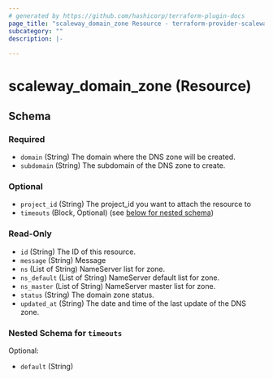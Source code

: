 ```yaml
---
# generated by https://github.com/hashicorp/terraform-plugin-docs
page_title: "scaleway_domain_zone Resource - terraform-provider-scaleway"
subcategory: ""
description: |-
  
---
```


# scaleway_domain_zone (Resource)





<!-- schema generated by tfplugindocs -->
## Schema

### Required

- `domain` (String) The domain where the DNS zone will be created.
- `subdomain` (String) The subdomain of the DNS zone to create.

### Optional

- `project_id` (String) The project_id you want to attach the resource to
- `timeouts` (Block, Optional) (see [below for nested schema](#nestedblock--timeouts))

### Read-Only

- `id` (String) The ID of this resource.
- `message` (String) Message
- `ns` (List of String) NameServer list for zone.
- `ns_default` (List of String) NameServer default list for zone.
- `ns_master` (List of String) NameServer master list for zone.
- `status` (String) The domain zone status.
- `updated_at` (String) The date and time of the last update of the DNS zone.

<a id="nestedblock--timeouts"></a>
### Nested Schema for `timeouts`

Optional:

- `default` (String)
